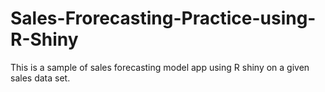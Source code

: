 # Sales-Frorecasting-Practice-using-R-Shiny
This is a sample of sales forecasting model app using R shiny on a given sales data set.

